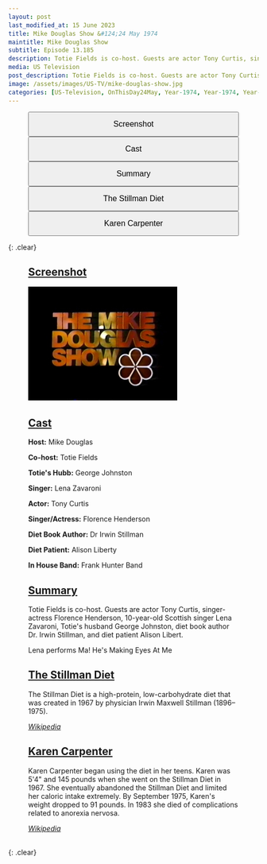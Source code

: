 ```yaml
---
layout: post
last_modified_at: 15 June 2023
title: Mike Douglas Show &#124;24 May 1974
maintitle: Mike Douglas Show
subtitle: Episode 13.185
description: Totie Fields is co-host. Guests are actor Tony Curtis, singer-actress Florence Henderson, 10-year-old Scottish singer Lena Zavaroni, Totie's husband George Johnston, diet book author Dr. Irwin Stillman, and diet patient Alison Libert.
media: US Television
post_description: Totie Fields is co-host. Guests are actor Tony Curtis, singer-actress Florence Henderson, 10-year-old Scottish singer Lena Zavaroni, Totie's husband George Johnston, diet book author Dr. Irwin Stillman, and diet patient Alison Libert.
image: /assets/images/US-TV/mike-douglas-show.jpg
categories: [US-Television, OnThisDay24May, Year-1974, Year-1974, Year-1974]
---
```


<figure class="fig3">
<a href="#infobox1"><button class="width"><big>Screenshot</big></button></a>
<a href="#infobox2"><button class="width"><big>Cast</big></button></a>
<a href="#infobox3"><button class="width"><big>Summary</big></button></a>
<a href="#infobox4"><button class="width"><big>The Stillman Diet</big></button></a>
<a href="#infobox5"><button class="width"><big>Karen Carpenter</big></button></a>
</figure>

{: .clear}

<figure class="fig1">
<h2 id="infobox1"><a href="#infobox1">Screenshot</a></h2>
<img src="/assets/images/US-TV/mike-douglas-show.jpg" class="full-width"/>
</figure>

<figure class="fig2">
<h2 id="infobox2"><a href="#infobox2">Cast</a></h2>
<p><strong>Host:</strong> Mike Douglas</p>
<p><strong>Co-host:</strong> Totie Fields</p>
<p><strong>Totie's Hubb:</strong> George Johnston</p>
<p><strong>Singer:</strong> Lena Zavaroni</p>
<p><strong>Actor:</strong> Tony Curtis</p>
<p><strong>Singer/Actress:</strong> Florence Henderson</p>
<p><strong>Diet Book Author:</strong> Dr Irwin Stillman</p>
<p><strong>Diet Patient:</strong> Alison Liberty</p>
<p><strong>In House Band:</strong> Frank Hunter Band</p>
</figure>

<figure class="fig3">
<h2 id="infobox3"><a href="#infobox3">Summary</a></h2>
<p>Totie Fields is co-host. Guests are actor Tony Curtis, singer-actress Florence Henderson, 10-year-old Scottish singer Lena Zavaroni, Totie's husband George Johnston, diet book author Dr. Irwin Stillman, and diet patient Alison Libert.</p>
<p>Lena performs Ma! He's Making Eyes At Me</p>
</figure>


<figure class="fig3">
<h2 id="infobox4"><a href="#infobox4">The Stillman Diet</a></h2>
<p>The Stillman Diet is a high-protein, low-carbohydrate diet that was created in 1967 by physician Irwin Maxwell Stillman (1896–1975).</p>
<cite><a class="external-linx" href="https://en.wikipedia.org/wiki/Stillman_diet">Wikipedia</a></cite>
</figure>

<figure class="fig3">
<h2 id="infobox5"><a href="#infobox5">Karen Carpenter</a></h2>
<p>Karen Carpenter began using the diet in her teens. Karen was 5'4" and 145 pounds when she went on the Stillman Diet in 1967. She eventually abandoned the Stillman Diet and limited her caloric intake extremely. By September 1975, Karen's weight dropped to 91 pounds. In 1983 she died of complications related to anorexia nervosa.</p>
<cite><a class="external-linx" href="https://en.wikipedia.org/wiki/Stillman_diet#Karen_Carpenter">Wikipedia</a></cite>
</figure>

<br />{: .clear}

<style>
.width {width:19%; height:40px;}
@media (orientation: portrait) {.width {width:100%; height:50px;}}
</style>

